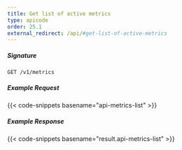 ```yaml
---
title: Get list of active metrics
type: apicode
order: 25.1
external_redirect: /api/#get-list-of-active-metrics
---
```


##### Signature
`GET /v1/metrics`
##### Example Request
{{< code-snippets basename="api-metrics-list" >}}
##### Example Response
{{< code-snippets basename="result.api-metrics-list" >}}

